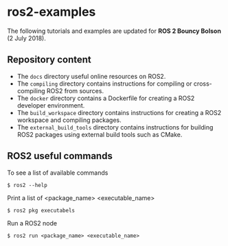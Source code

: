 # ros2-examples

The following tutorials and examples are updated for **ROS 2 Bouncy Bolson** (2 July 2018).

## Repository content

 - The `docs` directory useful online resources on ROS2.
 - The `compiling` directory contains instructions for compiling or cross-compiling ROS2 from sources.
 - The `docker` directory contains a Dockerfile for creating a ROS2 developer environment.
 - The `build_workspace` directory contains instructions for creating a ROS2 workspace and compiling packages. 
 - The `external_build_tools` directory contains instructions for building ROS2 packages using external build tools such as CMake.


## ROS2 useful commands

To see a list of available commands

    $ ros2 --help

Print a list of <package_name> <executable_name>

    $ ros2 pkg executabels

Run a ROS2 node

    $ ros2 run <package_name> <executable_name>


